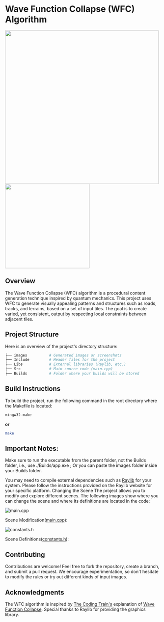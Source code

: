 # Wave Function Collapse (WFC) Algorithm

<img src ="./images/gif/wfc.gif" width ="500px"></img> <img src= "./images/gif/photo-collage.png.png" width="275px"></img>
## Overview
The Wave Function Collapse (WFC) algorithm is a procedural content generation technique inspired by quantum mechanics. This project uses WFC to generate visually appealing patterns and structures such as roads, tracks, and terrains, based on a set of input tiles. The goal is to create varied, yet consistent, output by respecting local constraints between adjacent tiles.

## Project Structure
Here is an overview of the project's directory structure:

```bash
├── images          # Generated images or screenshots  
├── Include         # Header files for the project
├── Libs            # External libraries (Raylib, etc.)
├── Src             # Main source code (main.cpp)
├── Builds          # Folder where your builds will be stored
```

## Build Instructions
To build the project, run the following command in the root directory where the Makefile is located:

```bash
mingw32-make
```
<b>or</b>

```bash
make
```
## Important Notes:
Make sure to run the executable from the parent folder, not the Builds folder, i.e., use ./Builds/app.exe ; Or you can paste the images folder inside your Builds folder.

You may need to compile external dependencies such as [Raylib](www.raylib.com) for your system. Please follow the instructions provided on the Raylib website for your specific platform.
Changing the Scene
The project allows you to modify and explore different scenes. The following images show where you can change the scene and where its definitions are located in the code:

![main.cpp](/images/gif/main.png) 

Scene Modification([main.cpp](/Src/main.cpp)):
        
![constants.h](/images/gif/constanth.png)

Scene Definitions([constants.h](/Include/constants.h)):
## Contributing
Contributions are welcome! Feel free to fork the repository, create a branch, and submit a pull request. We encourage experimentation, so don't hesitate to modify the rules or try out different kinds of input images.

## Acknowledgments
The WFC algorithm is inspired by [The Coding Train's](https://www.youtube.com/@TheCodingTrain) explanation of [Wave Function Collapse](https://www.youtube.com/watch?v=rI_y2GAlQFM).
Special thanks to Raylib for providing the graphics library.

